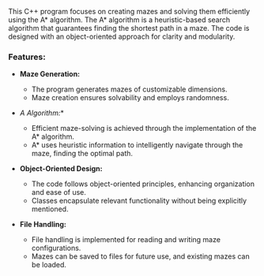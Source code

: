 This C++ program focuses on creating mazes and solving them efficiently using the A* algorithm. The A* algorithm is a heuristic-based search algorithm that guarantees finding the shortest path in a maze. The code is designed with an object-oriented approach for clarity and modularity.

### Features:

- **Maze Generation:**
  - The program generates mazes of customizable dimensions.
  - Maze creation ensures solvability and employs randomness.

- **A* Algorithm:**
  - Efficient maze-solving is achieved through the implementation of the A* algorithm.
  - A* uses heuristic information to intelligently navigate through the maze, finding the optimal path.

- **Object-Oriented Design:**
  - The code follows object-oriented principles, enhancing organization and ease of use.
  - Classes encapsulate relevant functionality without being explicitly mentioned.

- **File Handling:**
  - File handling is implemented for reading and writing maze configurations.
  - Mazes can be saved to files for future use, and existing mazes can be loaded.
